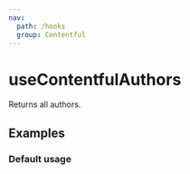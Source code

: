 ```yaml
---
nav:
  path: /hooks
  group: Contentful
---
```


# useContentfulAuthors

Returns all authors.

## Examples

### Default usage

<code src="./demo/demo1.tsx" />
